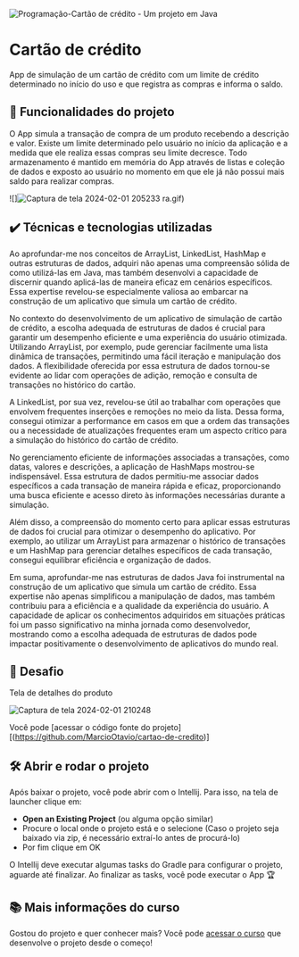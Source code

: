 
![Programação-Cartão de crédito - Um projeto em Java](https://github.com/MarcioOtavio/cartao-de-credito/assets/114531896/8bbf10bb-8c79-4df9-8476-53c52778b469)

# Cartão de crédito

App de simulação de um cartão de crédito com um limite de crédito determinado no início do uso e que registra as compras e informa o saldo.

## 🔨 Funcionalidades do projeto

O App simula a transação de compra de um produto recebendo a  descrição e valor. Existe um limite determinado pelo usuário no início da aplicação e a medida que ele realiza essas compras seu limite decresce. Todo armazenamento é mantido em memória do App através de listas e coleção de dados e exposto ao usuário no momento em que ele já não possui mais saldo para realizar compras.

![]![Captura de tela 2024-02-01 205233](https://github.com/MarcioOtavio/cartao-de-credito/assets/114531896/8399fb01-7011-4970-bf12-cd12103be0c1)
ra.gif)

## ✔️ Técnicas e tecnologias utilizadas

Ao aprofundar-me nos conceitos de ArrayList, LinkedList, HashMap e outras estruturas de dados, adquiri não apenas uma compreensão sólida de como utilizá-las em Java, mas também desenvolvi a capacidade de discernir quando aplicá-las de maneira eficaz em cenários específicos. Essa expertise revelou-se especialmente valiosa ao embarcar na construção de um aplicativo que simula um cartão de crédito.

No contexto do desenvolvimento de um aplicativo de simulação de cartão de crédito, a escolha adequada de estruturas de dados é crucial para garantir um desempenho eficiente e uma experiência do usuário otimizada. Utilizando ArrayList, por exemplo, pude gerenciar facilmente uma lista dinâmica de transações, permitindo uma fácil iteração e manipulação dos dados. A flexibilidade oferecida por essa estrutura de dados tornou-se evidente ao lidar com operações de adição, remoção e consulta de transações no histórico do cartão.

A LinkedList, por sua vez, revelou-se útil ao trabalhar com operações que envolvem frequentes inserções e remoções no meio da lista. Dessa forma, consegui otimizar a performance em casos em que a ordem das transações ou a necessidade de atualizações frequentes eram um aspecto crítico para a simulação do histórico do cartão de crédito.

No gerenciamento eficiente de informações associadas a transações, como datas, valores e descrições, a aplicação de HashMaps mostrou-se indispensável. Essa estrutura de dados permitiu-me associar dados específicos a cada transação de maneira rápida e eficaz, proporcionando uma busca eficiente e acesso direto às informações necessárias durante a simulação.

Além disso, a compreensão do momento certo para aplicar essas estruturas de dados foi crucial para otimizar o desempenho do aplicativo. Por exemplo, ao utilizar um ArrayList para armazenar o histórico de transações e um HashMap para gerenciar detalhes específicos de cada transação, consegui equilibrar eficiência e organização de dados.

Em suma, aprofundar-me nas estruturas de dados Java foi instrumental na construção de um aplicativo que simula um cartão de crédito. Essa expertise não apenas simplificou a manipulação de dados, mas também contribuiu para a eficiência e a qualidade da experiência do usuário. A capacidade de aplicar os conhecimentos adquiridos em situações práticas foi um passo significativo na minha jornada como desenvolvedor, mostrando como a escolha adequada de estruturas de dados pode impactar positivamente o desenvolvimento de aplicativos do mundo real.

## 🎯 Desafio

Tela de detalhes do produto

![Captura de tela 2024-02-01 210248](https://github.com/MarcioOtavio/cartao-de-credito/assets/114531896/22cd8417-0cf9-4b43-928c-a939ea096e01)


Você pode [acessar o código fonte do projeto][(https://github.com/MarcioOtavio/cartao-de-credito)]

## 🛠️ Abrir e rodar o projeto

Após baixar o projeto, você pode abrir com o Intellij. Para isso, na tela de launcher clique em:

- **Open an Existing Project** (ou alguma opção similar)
- Procure o local onde o projeto está e o selecione (Caso o projeto seja baixado via zip, é necessário extraí-lo antes de procurá-lo)
- Por fim clique em OK

O Intellij deve executar algumas tasks do Gradle para configurar o projeto, aguarde até finalizar. Ao finalizar as tasks, você pode executar o App 🏆 

## 📚 Mais informações do curso

Gostou do projeto e quer conhecer mais? Você pode [acessar o curso](https://cursos.alura.com.br/course/java-listas-colecoes-dados) que desenvolve o projeto desde o começo!

